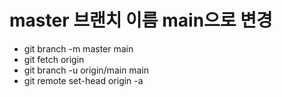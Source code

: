 # master 브랜치 이름 main으로 변경 
- git branch -m master main
- git fetch origin
- git branch -u origin/main main
- git remote set-head origin -a